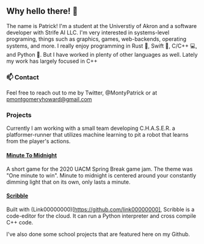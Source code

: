 ## Why hello there! 👋
The name is Patrick! I'm a student at the Universtiy of Akron and a software developer with Strife AI LLC. 
I'm very interested in systems-level programing, things such as graphics, games, web-backends, operating systems, and more. 
I really enjoy programming in Rust 🦀, Swift 🍎, C/C++ 💻, and Python 🐍. But I have worked in plenty of other languages as well.
Lately my work has largely focused in C++

### 📫 Contact
Feel free to reach out to me by Twitter, @MontyPatrick or at pmontgomeryhoward@gmail.com

### Projects
Currently I am working with a small team developing C.H.A.S.E.R. a platformer-runner that utilizes machine learning to pit a robot that learns from the player's actions.

#### [Minute To Midnight](https://github.com/PatrickHoward/minute-to-midnight)
A short game for the 2020 UACM Spring Break game jam. The theme was "One minute to win". Minute to midnight is centered around your constantly dimming light that on its own,
only lasts a minute.

#### [Scribble](https://github.com/Scribble-Editor)
Built with (Link00000000)[https://github.com/link00000000], Scribble is a code-editor for the cloud. It can run a Python interpreter and cross compile C++ code.

I've also done some school projects that are featured here on my Github.

<!--
**PatrickHoward/PatrickHoward** is a ✨ _special_ ✨ repository because its `README.md` (this file) appears on your GitHub profile.

Here are some ideas to get you started:

- 🔭 I’m currently working on ...
- 🌱 I’m currently learning ...
- 👯 I’m looking to collaborate on ...
- 🤔 I’m looking for help with ...
- 💬 Ask me about ...
- 📫 How to reach me: ...
- 😄 Pronouns: ...
- ⚡ Fun fact: ...
-->
